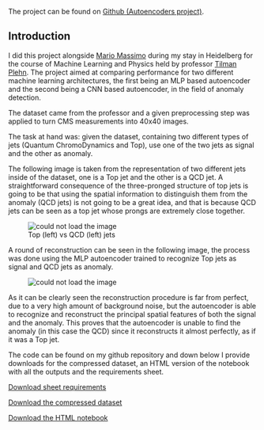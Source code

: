 The project can be found on <a href="https://github.com/S3gmentati0nFault/autoencoders">Github (Autoencoders project)</a>.

<h2>Introduction</h2>
I did this project alongside <a href="https://github.com/MassimoMario">Mario Massimo</a> during my stay in Heidelberg for the course of Machine Learning and Physics held by professor <a href="https://www.thphys.uni-heidelberg.de/~plehn/">Tilman Plehn</a>. The project aimed at comparing performance for two different machine learning architectures, the first being an MLP based autoencoder and the second being a CNN based autoencoder, in the field of anomaly detection.

The dataset came from the professor and a given preprocessing step was applied to turn CMS measurements into 40x40 images.

The task at hand was: given the dataset, containing two different types of jets (Quantum ChromoDynamics and Top), use one of the two jets as signal and the other as anomaly.

The following image is taken from the representation of two different jets inside of the dataset, one is a Top jet and the other is a QCD jet.
A straightforward consequence of the three-pronged structure of top jets is going to be that using the spatial information to distinguish them from the anomaly (QCD jets) is not going to be a great idea, and that is because QCD jets can be seen as a top jet whose prongs are extremely close together.

<figure>
  <img src="../assets/qcd_vs_top.png" alt="could not load the image">
  <figcaption>Top (left) vs QCD (left) jets</figcaption>
</figure>

A round of reconstruction can be seen in the following image, the process was done using the MLP autoencoder trained to recognize Top jets as signal and QCD jets as anomaly.

<figure>
  <img src="../assets/mlp_reconstruction.png" alt="could not load the image">
</figure>

As it can be clearly seen the reconstruction procedure is far from perfect, due to a very high amount of background noise, but the autoencoder is able to recognize and reconstruct the principal spatial features of both the signal and the anomaly. This proves that the autoencoder is unable to find the anomaly (in this case the QCD) since it reconstructs it almost perfectly, as if it was a Top jet.

The code can be found on my github repository and down below I provide downloads for the compressed dataset, an HTML version of the notebook with all the outputs and the requirements sheet.

<a href="https://github.com/S3gmentati0nFault/autoencoders/releases/download/Major/sheet.pdf">Download sheet requirements</a>

<a href="https://github.com/S3gmentati0nFault/autoencoders/releases/download/final-release/data.zip">Download the compressed dataset</a>

<a href="https://github.com/S3gmentati0nFault/autoencoders/releases/download/final-release/easy_reading.html">Download the HTML notebook</a>
